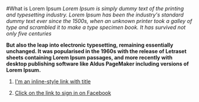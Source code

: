 #What is Lorem Ipsum
_Lorem Ipsum is simply dummy text of the printing and typesetting industry. Lorem Ipsum has been the industry's standard dummy text ever since the 1500s, when an unknown printer took a galley of type and scrambled it to make a type specimen book. It has survived not only five centuries_

**But also the leap into electronic typesetting, remaining essentially unchanged. It was popularised in the 1960s with the release of Letraset sheets containing Lorem Ipsum passages, and more recently with desktop publishing software like Aldus PageMaker including versions of Lorem Ipsum.**

1) [I'm an inline-style link with title](https://www.google.com "Google's Homepage")

2) [Click on the link to sign in on Facebook](https://www.facebook.com "Facebook's Homepage")
